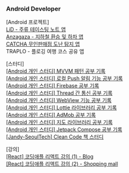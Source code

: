 ### Android Developer

[Android 프로젝트]  
[LiD - 주류 테이스팅 노트 앱](https://github.com/zzoaJW/Lid)  
[Anzagaza - 지하철 환승 및 하차 앱](https://github.com/zzoaJW/Anzagaza)  
[CATCHA 무인판매점 도난 탐지 앱](https://blog.naver.com/zoooa16/222910734173)  
TRAPLO - 플로깅 여행 코스 공유 앱  

[스터디]  
[[Android 개인 스터디] MVVM 패턴 공부 기록](https://github.com/zzoaJW/MvvmTest)  
[[Android 개인 스터디] 로컬 Push 알림 기능 공부 기록](https://github.com/zzoaJW/PushAlarmTest)  
[[Android 개인 스터디] Firebase 공부 기록](https://github.com/zzoaJW/FbTest)  
[[Android 개인 스터디] Thread 간 통신 공부 기록](https://blog.naver.com/zoooa16/222977637010)  
[[Android 개인 스터디] WebView 기능 공부 기록](https://github.com/zzoaJW/WebViewTest)  
[[Android 개인 스터디] Lottie 라이브러리 공부 기록](https://github.com/zzoaJW/LottieTest)  
[[Android 개인 스터디] AdMob 공부 기록](https://blog.naver.com/zoooa16/222978704404)  
[[Android 개인 스터디] 지도 라이브러리 공부 기록](https://github.com/zzoaJW/MapTest)  
[[Android 개인 스터디] Jetpack Compose 공부 기록](https://github.com/zzoaJW/ComposeTest)  
[[Jandy-SeoulTech] Clean Code 책 스터디](https://github.com/Jandy-SeoulTech/Clean_Code_Study)  

[강의]  
[[React] 코딩애플 리액트 강의 (1) - Blog](https://github.com/zzoaJW/cablog)  
[[React] 코딩애플 리액트 강의 (2) - Shopping mall](https://github.com/zzoaJW/cashop)



<!--
**zzoaJW/zzoaJW** is a ✨ _special_ ✨ repository because its `README.md` (this file) appears on your GitHub profile.

Here are some ideas to get you started:

- 🔭 I’m currently working on ...
- 🌱 I’m currently learning ...
- 👯 I’m looking to collaborate on ...
- 🤔 I’m looking for help with ...
- 💬 Ask me about ...
- 📫 How to reach me: ...
- 😄 Pronouns: ...
- ⚡ Fun fact: ...
-->
